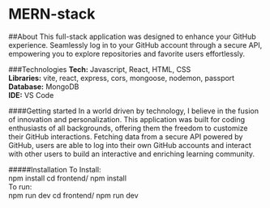 # MERN-stack

##About
This full-stack application was designed to enhance your GitHub experience. Seamlessly log in to your GitHub account through a secure API, empowering you to explore repositories and favorite users effortlessly.

###Technologies
<b>Tech:</b> Javascript, React, HTML, CSS<br/>
<b>Libraries:</b> vite, react, express, cors, mongoose, nodemon, passport<br/>
<b>Database:</b> MongoDB<br/>
<b>IDE:</b> VS Code

####Getting started
In a world driven by technology, I believe in the fusion of innovation and personalization. This application was built for coding enthusiasts of all backgrounds, offering them the freedom to customize their GitHub interactions. Fetching data from a secure API powered by GitHub, users are able to log into their own GitHub accounts and interact with other users to build an interactive and enriching learning community.

#####Installation
To Install: <br>
npm install  cd frontend/  npm install 
<br> To run: <br>
npm run dev  cd frontend/  npm run dev